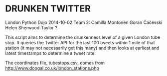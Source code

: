 DRUNKEN TWITTER
===============

London Python Dojo 2014-10-02
Team 2:
Camilla Montonen
Goran Čačevski
Helen Sherwood-Taylor
?

This script aims to determine the drunkenness level of a given London tube stop. It queries the
Twitter API for the last 100 tweets within 1 mile of that station (it may not necessarily get this many) and then looks at earliest and latest timestamps to determine a tweet rate.

The coordinates file, tubestops.csv, comes from http://www.doogal.co.uk/london_stations.php
